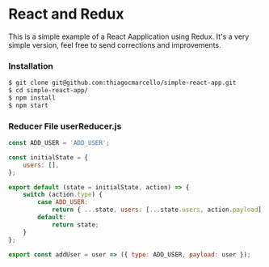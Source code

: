 # React and Redux
This is a simple example of a React Aapplication using Redux.
It's a very simple version, feel free to send corrections and improvements.

### Installation
```sh
$ git clone git@github.com:thiagocmarcello/simple-react-app.git
$ cd simple-react-app/
$ npm install
$ npm start
```

### Reducer File userReducer.js
```jsx
const ADD_USER = 'ADD_USER';

const initialState = {
    users: [],
};

export default (state = initialState, action) => {
    switch (action.type) {
        case ADD_USER:
            return { ...state, users: [...state.users, action.payload] };
        default:
            return state;
    }
};

export const addUser = user => ({ type: ADD_USER, payload: user });
```
